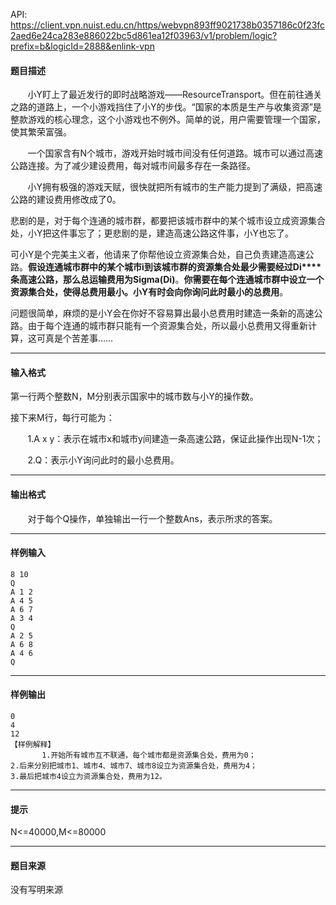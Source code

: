 API: https://client.vpn.nuist.edu.cn/https/webvpn893ff9021738b0357186c0f23fc2aed6e24ca283e886022bc5d861ea12f03963/v1/problem/logic?prefix=b&logicId=2888&enlink-vpn

#### 题目描述

       小Y盯上了最近发行的即时战略游戏——ResourceTransport。但在前往通关之路的道路上，一个小游戏挡住了小Y的步伐。“国家的本质是生产与收集资源”是整款游戏的核心理念，这个小游戏也不例外。简单的说，用户需要管理一个国家，使其繁荣富强。

       一个国家含有N个城市，游戏开始时城市间没有任何道路。城市可以通过高速公路连接。为了减少建设费用，每对城市间最多存在一条路径。

       小Y拥有极强的游戏天赋，很快就把所有城市的生产能力提到了满级，把高速公路的建设费用修改成了0。

悲剧的是，对于每个连通的城市群，都要把该城市群中的某个城市设立成资源集合处，小Y把这件事忘了；更悲剧的是，建造高速公路这件事，小Y也忘了。

可小Y是个完美主义者，他请来了你帮他设立资源集合处，自己负责建造高速公路。**假设连通城市群中的某个城市****i****到该城市群的资源集合处最少需要经过Di****条高速公路，那么总运输费用为Sigma(Di)**。**你需要在每个连通城市群中设立一个资源集合处，使得总费用最小。小****Y****有时会向你询问此时最小的总费用**。

问题很简单，麻烦的是小Y会在你好不容易算出最小总费用时建造一条新的高速公路。由于每个连通的城市群只能有一个资源集合处，所以最小总费用又得重新计算，这可真是个苦差事……

---

#### 输入格式

第一行两个整数N，M分别表示国家中的城市数与小Y的操作数。

接下来M行，每行可能为：

       1.A x y：表示在城市x和城市y间建造一条高速公路，保证此操作出现N-1次；

       2.Q：表示小Y询问此时的最小总费用。

---

#### 输出格式

       对于每个Q操作，单独输出一行一个整数Ans，表示所求的答案。

---

#### 样例输入
```
8 10
Q
A 1 2
A 4 5
A 6 7
A 3 4
Q
A 2 5
A 6 8
A 4 6
Q

```

---

#### 样例输出
```
0
4
12
【样例解释】
       1.开始所有城市互不联通，每个城市都是资源集合处，费用为0；
2.后来分别把城市1、城市4、城市7、城市8设立为资源集合处，费用为4；
3.最后把城市4设立为资源集合处，费用为12。
```

---

#### 提示

N<=40000,M<=80000

---

#### 题目来源

没有写明来源